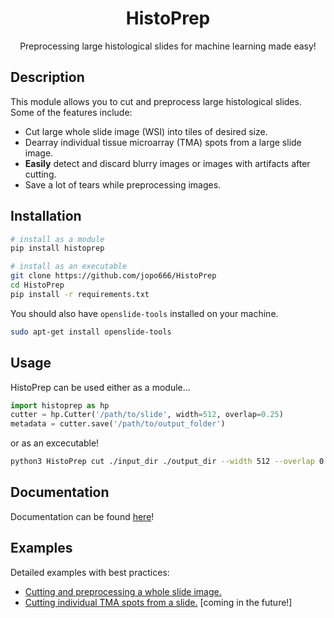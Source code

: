 <div align="center">

# HistoPrep
Preprocessing large histological slides for machine learning made easy!
</div>

## Description

This module allows you to cut and preprocess large histological slides. Some of the features include:

- Cut large whole slide image (WSI) into tiles of desired size.
- Dearray individual tissue microarray (TMA) spots from a large slide image.
- **Easily** detect and discard blurry images or images with artifacts after cutting.
- Save a lot of tears while preprocessing images.

## Installation

```bash
# install as a module   
pip install histoprep

# install as an executable
git clone https://github.com/jopo666/HistoPrep
cd HistoPrep
pip install -r requirements.txt
```

You should also have `openslide-tools` installed on your machine.

```bash
sudo apt-get install openslide-tools
```

## Usage

HistoPrep can be used either as a module...

```python
import histoprep as hp
cutter = hp.Cutter('/path/to/slide', width=512, overlap=0.25)
metadata = cutter.save('/path/to/output_folder')
```

or as an excecutable!

```bash
python3 HistoPrep cut ./input_dir ./output_dir --width 512 --overlap 0.25 --img_type jpeg
```

## Documentation

Documentation can be found [here](https://histoprep.readthedocs.io/en/latest/)!


## Examples

Detailed examples with best practices:

- [Cutting and preprocessing a whole slide image.](https://github.com/jopo666/HistoPrep/blob/master/examples/cut.ipynb)
- [Cutting individual TMA spots from a slide.](https://github.com/jopo666/HistoPrep/blob/master/examples/dearray.ipynb) [coming in the future!]
